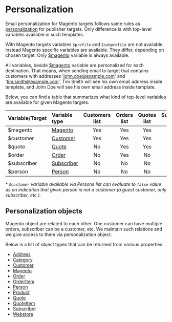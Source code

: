 # Personalization

Email personalization for Magento targets follows same rules as [personalization](copernica-docs:MarketingSuite/template-editor/personalization)
for publisher targets. Only difference is with top-level variables available
in such templates.

With Magento targets variables `$profile` and `$subprofile` are not available. 
Instead Magento specific variables are available. They differ, depending on
chosen target. Only [$magento](copernica-docs:MarketingSuite/magento-integration/object/magento) 
variable is always available.

All variables, beside [$magento](copernica-docs:MarketingSuite/magento-integration/object/magento)
variable are personalized for each destination. That means, when sending email
to target that contains customers with addresses 'john.doe@example.com' and
'tim.smith@example.com', Tim Smith will see his own email address inside template, 
and John Doe will see his own email address inside template.

Below, you can find a table that summarizes what kind of top-level variables are 
available for given Magento targets.

| Variable/Target | Variable type                                                                      | Customers list | Orders list | Quotes list | Subscribers list | Persons list  |
|:----------------|:-----------------------------------------------------------------------------------|:--------------:|:-----------:|:-----------:|:----------------:|:-------------:|
| $magento        | [Magento](copernica-docs:MarketingSuite/magento-integration/object/magento)        | Yes            | Yes         | Yes         | Yes              | Yes           |
| $customer       | [Customer](copernica-docs:MarketingSuite/magento-integration/object/customer)      | Yes            | Yes         | Yes         | No               | Vary \*       |
| $quote          | [Quote](copernica-docs:MarketingSuite/magento-integration/object/quote)            | No             | Yes         | Yes         | No               | No            |
| $order          | [Order](copernica-docs:MarketingSuite/magento-integration/object/order)            | No             | Yes         | No          | No               | No            |
| $subscriber     | [Subscriber](copernica-docs:MarketingSuite/magento-integration/object/subscriber)  | No             | No          | No          | Yes              | No            |
| $person         | [Person](copernica-docs:MarketingSuite/magento-integration/object/person)          | No             | No          | No          | No               | Yes           |

_\* `$customer` variable available via Persons list can evaluate to `false`
value as an indication that given person is not a customer (a guest customer,
only subscriber, etc.)._

## Personalization objects

Magento object are related to each other. One customer can have multiple orders,
subscriber can be a customer, etc. We maintain such relations and we give access
to them via personalization object.

Below is a list of object types that can be returned from various properties:

* [Address](copernica-docs:MarketingSuite/magento-integration/object/address)
* [Category](copernica-docs:MarketingSuite/magento-integration/object/category)
* [Customer](copernica-docs:MarketingSuite/magento-integration/object/customer)
* [Magento](copernica-docs:MarketingSuite/magento-integration/object/magento)
* [Order](copernica-docs:MarketingSuite/magento-integration/object/order)
* [OrderItem](copernica-docs:MarketingSuite/magento-integration/object/order-item)
* [Person](copernica-docs:MarketingSuite/magento-integration/object/person)
* [Product](copernica-docs:MarketingSuite/magento-integration/object/product)
* [Quote](copernica-docs:MarketingSuite/magento-integration/object/quote)
* [QuoteItem](copernica-docs:MarketingSuite/magento-integration/object/quote-item)
* [Subscriber](copernica-docs:MarketingSuite/magento-integration/object/subscriber)
* [Webstore](copernica-docs:MarketingSuite/magento-integration/object/webstore)
